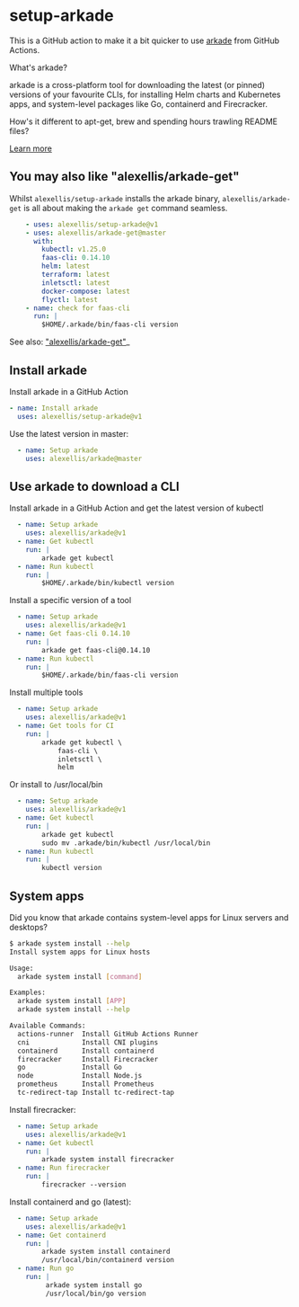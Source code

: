 # setup-arkade

This is a GitHub action to make it a bit quicker to use [arkade](https://arkade.dev) from GitHub Actions.

What's arkade?

arkade is a cross-platform tool for downloading the latest (or pinned) versions of your favourite CLIs, for installing Helm charts and Kubernetes apps, and system-level packages like Go, containerd and Firecracker.

How's it different to apt-get, brew and spending hours trawling README files?

[Learn more](https://arkade.dev)

## You may also like "alexellis/arkade-get"

Whilst `alexellis/setup-arkade` installs the arkade binary, `alexellis/arkade-get` is all about making the `arkade get` command seamless.

```yaml
    - uses: alexellis/setup-arkade@v1
    - uses: alexellis/arkade-get@master
      with:
        kubectl: v1.25.0
        faas-cli: 0.14.10
        helm: latest
        terraform: latest
        inletsctl: latest
        docker-compose: latest
        flyctl: latest
    - name: check for faas-cli
      run: |
        $HOME/.arkade/bin/faas-cli version
```

See also: ["alexellis/arkade-get"](https://github.com/alexellis/arkade-get)_

## Install arkade

Install arkade in a GitHub Action

```yaml
- name: Install arkade
  uses: alexellis/setup-arkade@v1
```

Use the latest version in master:

```yaml
  - name: Setup arkade
    uses: alexellis/arkade@master
```

## Use arkade to download a CLI

Install arkade in a GitHub Action and get the latest version of kubectl

```yaml
  - name: Setup arkade
    uses: alexellis/arkade@v1
  - name: Get kubectl
    run: |
        arkade get kubectl
  - name: Run kubectl
    run: |
        $HOME/.arkade/bin/kubectl version
```

Install a specific version of a tool

```yaml
  - name: Setup arkade
    uses: alexellis/arkade@v1
  - name: Get faas-cli 0.14.10
    run: |
        arkade get faas-cli@0.14.10
  - name: Run kubectl
    run: |
        $HOME/.arkade/bin/faas-cli version
```


Install multiple tools

```yaml
  - name: Setup arkade
    uses: alexellis/arkade@v1
  - name: Get tools for CI
    run: |
        arkade get kubectl \
            faas-cli \
            inletsctl \
            helm
```

Or install to /usr/local/bin

```yaml
  - name: Setup arkade
    uses: alexellis/arkade@v1
  - name: Get kubectl
    run: |
        arkade get kubectl
        sudo mv .arkade/bin/kubectl /usr/local/bin
  - name: Run kubectl
    run: |
        kubectl version
```

## System apps

Did you know that arkade contains system-level apps for Linux servers and desktops?

```bash
$ arkade system install --help
Install system apps for Linux hosts

Usage:
  arkade system install [command]

Examples:
  arkade system install [APP]
  arkade system install --help

Available Commands:
  actions-runner  Install GitHub Actions Runner
  cni             Install CNI plugins
  containerd      Install containerd
  firecracker     Install Firecracker
  go              Install Go
  node            Install Node.js
  prometheus      Install Prometheus
  tc-redirect-tap Install tc-redirect-tap
```

Install firecracker:

```yaml
  - name: Setup arkade
    uses: alexellis/arkade@v1
  - name: Get kubectl
    run: |
        arkade system install firecracker
  - name: Run firecracker
    run: |
        firecracker --version
```

Install containerd and go (latest):

```yaml
  - name: Setup arkade
    uses: alexellis/arkade@v1
  - name: Get containerd
    run: |
        arkade system install containerd
        /usr/local/bin/containerd version
  - name: Run go
    run: |
         arkade system install go
         /usr/local/bin/go version
```

